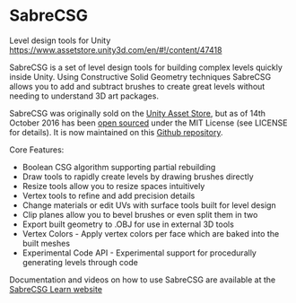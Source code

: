 # SabreCSG

Level design tools for Unity
https://www.assetstore.unity3d.com/en/#!/content/47418


SabreCSG is a set of level design tools for building complex levels quickly inside Unity. Using Constructive Solid Geometry techniques SabreCSG allows you to add and subtract brushes to create great levels without needing to understand 3D art packages.

SabreCSG was originally sold on the [Unity Asset Store](https://www.assetstore.unity3d.com/en/#!/content/47418), but as of 14th October 2016 has been [open sourced](http://sabrecsg.com/2016/10/14/sabrecsg-released-as-open-source/) under the MIT License (see LICENSE for details). It is now maintained on this [Github repository](https://github.com/sabresaurus/SabreCSG).

Core Features:

- Boolean CSG algorithm supporting partial rebuilding
- Draw tools to rapidly create levels by drawing brushes directly
- Resize tools allow you to resize spaces intuitively
- Vertex tools to refine and add precision details
- Change materials or edit UVs with surface tools built for level design
- Clip planes allow you to bevel brushes or even split them in two
- Export built geometry to .OBJ for use in external 3D tools
- Vertex Colors - Apply vertex colors per face which are baked into the built meshes
- Experimental Code API - Experimental support for procedurally generating levels through code

Documentation and videos on how to use SabreCSG are available at the [SabreCSG Learn website](http://sabrecsg.com/learn/)

